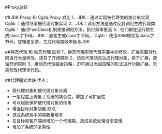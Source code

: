 #Proxy总结

##JDK Proxy 和 Cglib Proxy 对比
1、JDK：通过实现被代理类的接口来实现 Cglib ：通过继承被代理对象实现
2、JDk：调用方法是通过反射调用生成代理类 Cglib： 通过FastClass机制直接调用方法，执行效率更高
3、他们都在运行期生成class字节码，JDK：直接生成class字节码， Cglib：使用ASM框架写class字节码，逻辑更复杂，生成代理类效率低与JDK

##静态代理 和 动态代理 区别
1、静态代理实现代理需要手动修改，扩展需要对代码进行大量修改，违背了开闭原则
2、动态代理动态生成代理对象，易于扩展，遵循开闭原则
3、用动态代理结合策略，即可通过添加策略的形式进行功能扩展，无需修改代理类代码。

##代理模式优缺
优点：
* 将代理对象和被代理对象分离
* 一定程度上降低了系统的耦合性，增加了可扩展性
* 可以起到保护被代理对象的作用
* 增强目标对象功能
缺点：
* 造成系统类中的类数量增多
* 在目标和客户端间增加一个代理类，造成系统处理请求变慢
* 增加了系统的复杂性
